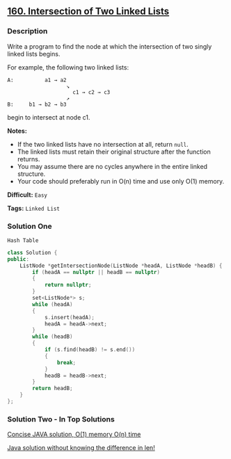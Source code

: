 ## [160. Intersection of Two Linked Lists](https://leetcode.com/problems/intersection-of-two-linked-lists/#/description)

### Description

Write a program to find the node at which the intersection of two singly linked lists begins.

For example, the following two linked lists:

```
A:          a1 → a2
                   ↘
                     c1 → c2 → c3
                   ↗            
B:     b1 → b2 → b3

```

begin to intersect at node c1.

**Notes:**

- If the two linked lists have no intersection at all, return `null`.
- The linked lists must retain their original structure after the function returns.
- You may assume there are no cycles anywhere in the entire linked structure.
- Your code should preferably run in O(n) time and use only O(1) memory.



**Difficult:** `Easy`

**Tags:** `Linked List`



### Solution One

`Hash Table`

```c++
class Solution {
public:
    ListNode *getIntersectionNode(ListNode *headA, ListNode *headB) {
        if (headA == nullptr || headB == nullptr)
        {
            return nullptr;
        }
        set<ListNode*> s;
        while (headA)
        {
            s.insert(headA);
            headA = headA->next;
        }
        while (headB)
        {
            if (s.find(headB) != s.end())
            {
                break;
            }
            headB = headB->next;
        }
        return headB;
    }
};
```



### Solution Two - In Top Solutions

[Concise JAVA solution, O(1) memory O(n) time](https://discuss.leetcode.com/topic/5492/concise-java-solution-o-1-memory-o-n-time)

[Java solution without knowing the difference in len!](https://discuss.leetcode.com/topic/28067/java-solution-without-knowing-the-difference-in-len)

